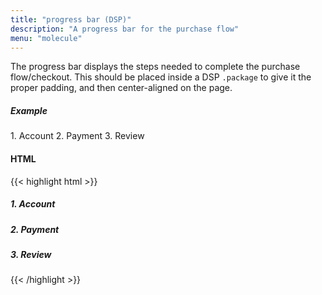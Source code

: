 ```yaml
---
title: "progress bar (DSP)"
description: "A progress bar for the purchase flow"
menu: "molecule"
---
```


The progress bar displays the steps needed to complete the purchase flow/checkout. This should be placed inside a DSP `.package` to give it the proper padding, and then center-aligned on the page.

##### Example

<div class="dsp">
        <div class="package">
           <div class="progress">
            <span class="active">1. Account</span>
            <span>2. Payment</span>
            <span>3. Review</span>
           </div>
        </div>
</div>

#### HTML
{{< highlight html >}}
<div class="package">
   <div class="progress">
    <h5 class="active">1. Account</h5>
    <h5>2. Payment</h5>
    <h5>3. Review</h5>
   </div>
</div>
{{< /highlight >}}